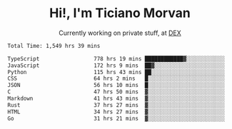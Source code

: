 <h1 align="center">Hi!, I'm Ticiano Morvan</h1>
<p align="center">Currently working on private stuff, at <a href="https://getdex.ai" target="_blank">DEX</a></p>

<!--START_SECTION:waka-->

```txt
Total Time: 1,549 hrs 39 mins

TypeScript                 778 hrs 19 mins ████████████▓░░░░░░░░░░░░   50.23 %
JavaScript                 172 hrs 9 mins  ██▓░░░░░░░░░░░░░░░░░░░░░░   11.11 %
Python                     115 hrs 43 mins ██░░░░░░░░░░░░░░░░░░░░░░░   07.47 %
CSS                        64 hrs 2 mins   █░░░░░░░░░░░░░░░░░░░░░░░░   04.13 %
JSON                       56 hrs 10 mins  █░░░░░░░░░░░░░░░░░░░░░░░░   03.62 %
C                          47 hrs 50 mins  ▓░░░░░░░░░░░░░░░░░░░░░░░░   03.09 %
Markdown                   41 hrs 43 mins  ▓░░░░░░░░░░░░░░░░░░░░░░░░   02.69 %
Rust                       37 hrs 27 mins  ▓░░░░░░░░░░░░░░░░░░░░░░░░   02.42 %
HTML                       34 hrs 27 mins  ▓░░░░░░░░░░░░░░░░░░░░░░░░   02.22 %
Go                         31 hrs 21 mins  ▓░░░░░░░░░░░░░░░░░░░░░░░░   02.02 %
```

<!--END_SECTION:waka-->
